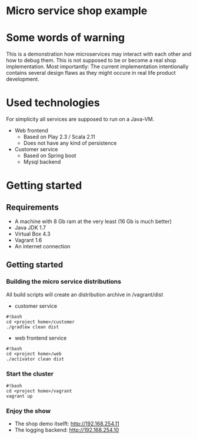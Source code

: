 Micro service shop example
==========================

# Some words of warning

This is a demonstration how microservices may interact with each other and how to debug them. This is not supposed to be or become a real shop implementation. Most importantly: The current implementation intentionally contains several design flaws as they might occure in real life product development.

# Used technologies

For simplicity all services are supposed to run on a Java-VM.

* Web frontend
  * Based on Play 2.3 / Scala 2.11
  * Does not have any kind of persistence
* Customer service
  * Based on Spring boot
  * Mysql backend
  

# Getting started

## Requirements

* A machine with 8 Gb ram at the very least (16 Gb is much better)
* Java JDK 1.7
* Virtual Box 4.3
* Vagrant 1.6
* An internet connection

## Getting started

### Building the micro service distributions

All build scripts will create an distribution archive in <project home>/vagrant/dist

* customer service
```
#!bash
cd <project home>/customer
./gradlew clean dist
```
* web frontend service
```
#!bash
cd <project home>/web
./activator clean dist
```

### Start the cluster

```
#!bash
cd <project home>/vagrant
vagrant up
```

### Enjoy the show

* The shop demo itselft: http://192.168.254.11
* The logging backend: http://192.168.254.10